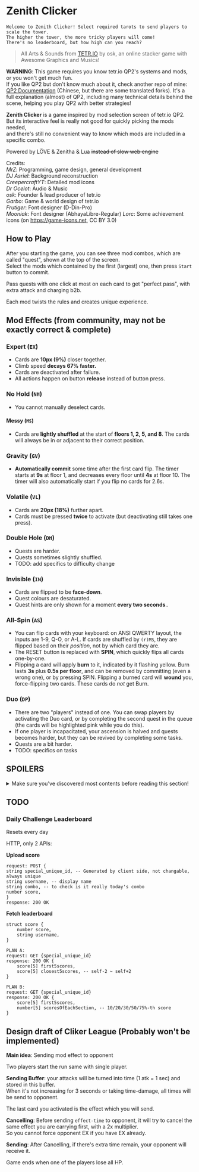 # Zenith Clicker

    Welcome to Zenith Clicker! Select required tarots to send players to scale the tower.  
    The higher the tower, the more tricky players will come!  
    There's no leaderboard, but how high can you reach?

> All Arts & Sounds from [TETR.IO](https://tetr.io) by osk, an online stacker game with Awesome Graphics and Musics!

**WARNING**: This game requires you know tetr.io QP2's systems and mods, or you won't get much fun.  
If you like QP2 but don't know much about it, check another repo of mine: [QP2 Documentation](https://github.com/MrZ626/io_qp2_rule) (Chinese, but there are some translated forks). It's a full explanation (almost) of QP2, including many technical details behind the scene, helping you play QP2 with better strategies!

**Zenith Clicker** is a game inspired by mod selection screen of tetr.io QP2.  
But its interactive feel is really not good for quickly picking the mods needed,  
and there's still no convenient way to know which mods are included in a specific combo.

Powered by LÖVE & Zenitha & Lua ~~instead of slow web engine~~

Credits:  
*MrZ*: Programming, game design, general development  
*DJ Asriel*: Background reconstruction  
*CreepercraftYT*: Detailed mod icons  
*Dr Ocelot*: Audio & Music  
*osk*: Founder & lead producer of tetr.io  
*Garbo*: Game & world design of tetr.io  
*Frutigеr*: Font designer (D-Din-Pro)  
*Mooniak*: Font designer (AbhayaLibre-Regular)
*Lorc*: Some achievement icons (on https://game-icons.net, CC BY 3.0)

## How to Play

After you starting the game, you can see three mod combos, which are called "quest", shown at the top of the screen.  
Select the mods which contained by the first (largest) one, then press `Start` button to commit.

Pass quests with one click at most on each card to get "perfect pass", with extra attack and charging b2b.

Each mod twists the rules and creates unique experience.

## Mod Effects (from community, may not be exactly correct & complete)

### Expert (`EX`)

- Cards are **10px (9%)** closer together.
- Climb speed **decays 67% faster.**
- Cards are deactivated after failure.
- All actions happen on button **release** instead of button press.

### No Hold (`NH`)

- You cannot manually deselect cards.

#### Messy (`MS`)

- Cards are **lightly shuffled** at the start of **floors 1, 2, 5, and 8**. The cards will always be in or adjacent to their correct position.

### Gravity (`GV`)

- **Automatically commit** some time after the first card flip. The timer starts at **9s** at floor 1, and decreases every floor until **4s** at floor 10. The timer will also automatically start if you flip no cards for 2.6s.

### Volatile (`VL`)

- Cards are **20px (18%)** further apart.
- Cards must be pressed **twice** to activate (but deactivating still takes one press).

### Double Hole (`DH`)

- Quests are harder.
- Quests sometimes slightly shuffled.
- TODO: add specifics to difficulty change

### Invisible (`IN`)

- Cards are flipped to be **face-down**.
- Quest colours are desaturated.
- Quest hints are only shown for a moment **every two seconds**..

### All-Spin (`AS`)

- You can flip cards with your keyboard: on ANSI QWERTY layout, the inputs are 1-9, Q-O, or A-L. If cards are shuffled by `(r)MS`, they are flipped based on their *position*, not by which card they are.
- The RESET button is replaced with **SPIN**, which quickly flips all cards one-by-one.
- Flipping a card will apply **burn** to it, indicated by it flashing yellow. Burn lasts **3s** plus **0.5s per floor**, and can be removed by committing (even a wrong one), or by pressing SPIN. Flipping a burned card will **wound** you, force-flipping two cards. These cards do *not* get Burn.

### Duo (`DP`)

- There are two "players" instead of one. You can swap players by activating the Duo card, or by completing the second quest in the queue (the cards will be highlighted pink while you do this).
- If one player is incapacitated, your ascension is halved and quests becomes harder, but they can be revived by completing some tasks.
- Quests are a bit harder.
- TODO: specifics on tasks

## SPOILERS

<details>
<summary>
Make sure you've discovered most contents before reading this section!
</summary>

### The Tyrant (`rEX`)

- **ALL the effects of Expert.**
- Fatigue is much harsher.
- Passing a quest with Duo no longer gives +2 attack.
- **You fall downward** instead of passively climbing. The speed increases quadratically from **0.6m/s** on Floor 1 to **6m/s** on Floor 10.

### Asceticism (`rNH`)

- The keyboard is disabled, unless (r)AS is enabled. 
- The RESET (or SPIN) button is removed.
- The **next queue** is removed. If (r)DP is enabled, it will show only one next quest.
- Quest **colours** are faded.
- Cards are **not deselected** after committing.

### Loaded Dice (`rMS`)

- Cards are shuffled at the start of **every floor**. The shuffling gets stronger every odd-numbered floor, with cards straying further from their correct positions.
- On commit, **swap two cards**, three on Floor 9/10. The cards must be within a five-card range.

### Freefall (`rGV`)

- The auto-commit timer is reduced, now starting at **3.2s** and decreasing every floor down to **2s**.

### Last Stand (`rVL`)

- Cards are **40px (36%)** further apart.
- Cards must be pressed **four times** to activate *and* to **deactivate**!

### Damnation (`rDH`)

- Quests are harder.
- Most combos are given a **community name**!
- TODO: specifics again

### The Exile (`rIN`)

- **ALL the effects of Invisible, except...**
- Quest hints are **not shown** at all!
- Quests **fade away** after a short time (faster at higher floors), but reappear if you make a wrong commit.

| Floor | rNH Protection | Fade Time |
| :---: | :------------: | :-------: |
|   1   |     0.026s     |   2.37s   |
|   2   |     0.052s     |   1.47s   |
|   3   |     0.078s     |   1.06s   |
|   4   |     0.104s     |   0.83s   |
|   5   |     0.130s     |   0.68s   |
|   6   |     0.156s     |   0.58s   |
|   7   |     0.182s     |   0.50s   |
|   8   |     0.208s     |   0.45s   |
|   9   |     0.234s     |   0.40s   |
|  10   |     0.260s     |   0.36s   |

### The Warlock (`rAS`)

- **ALL the effects of All-Spin, except...**
- SPIN faster
- Wounds flip **four cards** instead of two.
- Burn will **not be removed** over time, nor on SPIN, nor on wrong commit!
- B2B >= 4 sends **+1 attack**, but passing imperfectly **sends none**!

### Bleeding Hearts (`rDP`)

- **ALL the effects of Duo, except...**
- Special fatigue.
- **Half of attack** goes to the inactive player.
- If one player is incapacitated, **you can't climb** and half of attack goes to the **active player**!

### Hard Mode

- **Expert and ALL reversed modifiers activate Hard Mode with the following effects.**
- Activating a correct card for the first time no longer gives +1 Climb Speed XP.
- Quest hints take longer to appear (**1.5s longer**, or on IN, **38% longer** between flashes)

## Behind The Scene

### Clicker Rating (CR)

Just like TR, the maximum value is 25000,  
but CR is calculated from:

1. Best Height (5k)
1. Best Time (5k)
1. Mod Completion (3k)
1. Mod Speedrun (2k)
1. Zenith Point (3k)
1. Daily Challenge (2k)
2. Achievement (5k)

For the exactly formula, see function `calculateRating()` in this [file](/module/scene/stat.lua)

### Zenith Point (ZP)

You gain ZP after a run, with `ZP = altitude * multiplier`, which `multiplier` is taken from:

|   Mod    |  EX   |  NH   |  MS   |    GV     |    VL     |     DH     |  IN   |  AS   |     DP     |
| :------: | :---: | :---: | :---: | :-------: | :-------: | :--------: | :---: | :---: | :--------: |
| Upright  |  1.4  |  1.1  |  1.2  |    1.1    |    1.1    |    1.2     |  1.1  | 0.85  |    0.95    |
| Reversed |  2.6  |  1.6  |  2.0  | 1.2+.02*M | 1.2+.02*M | 1.6+.4*rIN |   X   |  1.1  | 2.2-.6*rEX |

> M = (Other) Mod Count  
> X = rNH ? (DP or rDP ? 2 : 2.2) : 1.6  
> \*The `.02*M` is actually `.020026*M`, but who cares?

And `Hard Mode Decay` = 0.99, this applies `number_of_EX_or_Rev - 1` times.

Total ZP is soft-capped by your skill:

```lua
STAT.zp = max(
    STAT.zp, -- Won't drop
    STAT.zp < zpEarn * 16 and min(STAT.zp + zpEarn, zpEarn * 16) or -- Gain full before 16*zpGain
    zpEarn * 16 + (STAT.zp - zpEarn * 16) * (9 / 10) + (zpEarn * 10) * (1 / 10) -- Slower from 16*zpGain, slower and slower when getting close to the hard-cap (26*zpGain)
)
```

Total ZP decays ~2.6%/d. `ZP*= e^(-0.026)`

Also, DC Highscore decays ~6%/d. `DC*= e^(-0.0626)`
</details>

## TODO

### Daily Challenge Leaderboard

Resets every day

HTTP, only 2 APIs:

**Upload score**

```
request: POST {
string special_unique_id, -- Generated by client side, not changable, always unique
string username, -- display name
string combo, -- to check is it really today's combo
number score,
}
response: 200 OK
```

**Fetch leaderboard**

```
struct score {
    number score,
    string username,
}

PLAN A:
request: GET {special_unique_id}
response: 200 OK {
    score[5] first5scores,
    score[5] closest5scores, -- self-2 ~ self+2
}

PLAN B:
request: GET {special_unique_id}
response: 200 OK {
    score[5] first5scores,
    number[5] scoresOfEachSection, -- 10/20/30/50/75%-th score
}
```

## Design draft of Cliker League (Probably won't be implemented)

**Main idea**: Sending mod effect to opponent

Two players start the run same with single player.

**Sending Buffer**: your attacks will be turned into time (1 atk = 1 sec) and stored in this buffer.  
When it's not increasing for 3 seconds or taking time-damage, all times will be send to opponent.

The last card you activated is the effect which you will send.

**Cancelling**: Before sending `effect-time` to opponent, it will try to cancel the same effect you are carrying first, with a 2x multiplier.  
So you cannot force opponent EX if you have EX already.

**Sending**: After Cancelling, if there's extra time remain, your opponent will receive it.

Game ends when one of the players lose all HP.
